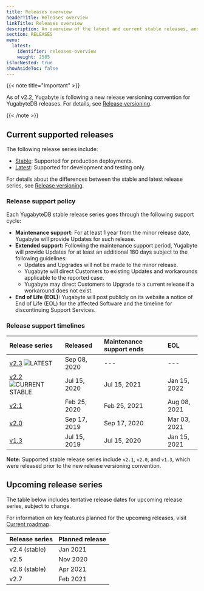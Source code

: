 ```yaml
---
title: Releases overview
headerTitle: Releases overview
linkTitle: Releases overview
description: An overview of the latest and current stable releases, and upcoming releases.
section: RELEASES
menu:
  latest:
    identifier: releases-overview
    weight: 2585
isTocNested: true
showAsideToc: false
---
```


{{< note title="Important" >}}

As of v2.2, Yugabyte is following a new release versioning convention for YugabyteDB releases.  For details, see [Release versioning](../versioning).

{{< /note >}}

## Current supported releases

The following release series include:

- [Stable](../versioning/#stable-releases): Supported for production deployments.
- [Latest](../versioning/#latest-releases): Supported for development and testing only.

For details about the differences between the stable and latest release series, see [Release versioning](../versioning).

### Release support policy

Each YugabyteDB stable release series goes through the following support cycle:

- **Maintenance support:** For at least 1 year from the minor release date, Yugabyte will provide Updates for such release.
- **Extended support:** Following the maintenance support period, Yugabyte will provide Updates for at least an
additional 180 days subject to the following guidelines:
  - Updates and Upgrades will not be made to the minor release.
  - Yugabyte will direct Customers to existing Updates and workarounds applicable
to the reported case.
  - Yugabyte may direct Customers to Upgrade to a current release if a workaround
does not exist.
- **End of Life (EOL):** Yugabyte will post publicly on its website a notice of End of Life (EOL) for the affected
Software and the timeline for discontinuing Support Services.

### Release support timelines

| Release series                                                                  | Released     | Maintenance support ends | EOL          |
| :-------------------------------------------------------------------- | :----------- | :----------------------- | :----------- |
| [v2.3](../whats-new/latest-releases) ![LATEST](/images/releases/latest.png)            | Sep 08, 2020 | ---                      | ---          |
| [v2.2](../whats-new/stable-releases) ![CURRENT STABLE](/images/releases/current-stable.png)               | Jul 15, 2020 | Jul 15, 2021             | Jan 15, 2022 |
| [v2.1](../earlier-releases/v2.1.0)                                               | Feb 25, 2020 | Feb 25, 2021             | Aug 08, 2021 |
| [v2.0](../earlier-releases/v2.0.0)                                               | Sep 17, 2019 | Sep 17, 2020             | Mar 03, 2021 |
| [v1.3](../earlier-releases/v1.3.0)                                               | Jul 15, 2019 | Jul 15, 2020             | Jan 15, 2021 |

**Note:** Supported stable release series include `v2.1`, `v2.0`, and `v1.3`, which were released prior to the new release versioning convention.

## Upcoming release series

The table below includes tentative release dates for upcoming release series, subject to change.

For information on key features planned for the upcoming releases, visit [Current roadmap](https://github.com/yugabyte/yugabyte-db#current-roadmap).

| Release series | Planned release   |
| :------------- | :---------------- |
| v2.4 (stable)   | Jan 2021          |
| v2.5            | Nov 2020          |
| v2.6 (stable)   | Apr 2021          |
| v2.7            | Feb 2021          |